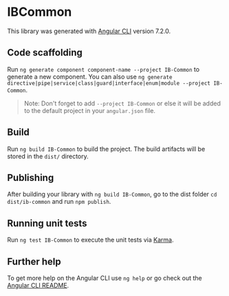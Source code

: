 # IBCommon

This library was generated with [Angular CLI](https://github.com/angular/angular-cli) version 7.2.0.

## Code scaffolding

Run `ng generate component component-name --project IB-Common` to generate a new component. You can also use `ng generate directive|pipe|service|class|guard|interface|enum|module --project IB-Common`.
> Note: Don't forget to add `--project IB-Common` or else it will be added to the default project in your `angular.json` file. 

## Build

Run `ng build IB-Common` to build the project. The build artifacts will be stored in the `dist/` directory.

## Publishing

After building your library with `ng build IB-Common`, go to the dist folder `cd dist/ib-common` and run `npm publish`.

## Running unit tests

Run `ng test IB-Common` to execute the unit tests via [Karma](https://karma-runner.github.io).

## Further help

To get more help on the Angular CLI use `ng help` or go check out the [Angular CLI README](https://github.com/angular/angular-cli/blob/master/README.md).
